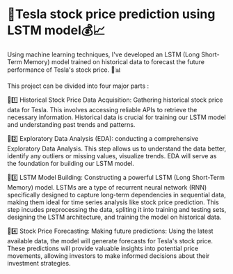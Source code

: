 # 📌Tesla stock price prediction using LSTM model💰📈

Using machine learning techniques, I've developed an LSTM (Long Short-Term Memory) model trained on historical data to forecast the future performance of Tesla's stock price. 🚀📊

This project can be divided into four major parts :

📍1️⃣ Historical Stock Price Data Acquisition: Gathering historical stock price data for Tesla. This involves accessing reliable APIs to retrieve the necessary information. Historical data is crucial for training our LSTM model and understanding past trends and patterns.

📍2️⃣ Exploratory Data Analysis (EDA): conducting a comprehensive Exploratory Data Analysis. This step allows us to understand the data better, identify any outliers or missing values, visualize trends. EDA will serve as the foundation for building our LSTM model.

📍3️⃣ LSTM Model Building: Constructing a powerful LSTM (Long Short-Term Memory) model. LSTMs are a type of recurrent neural network (RNN) specifically designed to capture long-term dependencies in sequential data, making them ideal for time series analysis like stock price prediction. This step incudes preprocessing the data, spliting it into training and testing sets, designing the LSTM architecture, and training the model on historical data.

📍4️⃣ Stock Price Forecasting: Making future predictions:
Using the latest available data, the model will generate forecasts for Tesla's stock price. These predictions will provide valuable insights into potential price movements, allowing investors to make informed decisions about their investment strategies.
